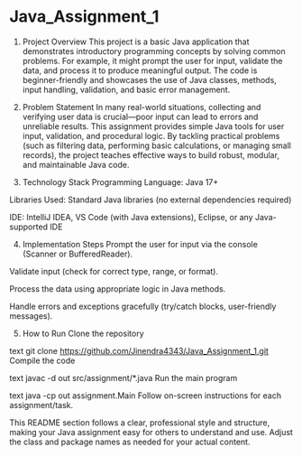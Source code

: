 # Java_Assignment_1

1. Project Overview
This project is a basic Java application that demonstrates introductory programming concepts by solving common problems. For example, it might prompt the user for input, validate the data, and process it to produce meaningful output. The code is beginner-friendly and showcases the use of Java classes, methods, input handling, validation, and basic error management.

2. Problem Statement
In many real-world situations, collecting and verifying user data is crucial—poor input can lead to errors and unreliable results. This assignment provides simple Java tools for user input, validation, and procedural logic. By tackling practical problems (such as filtering data, performing basic calculations, or managing small records), the project teaches effective ways to build robust, modular, and maintainable Java code.

3. Technology Stack
Programming Language: Java 17+

Libraries Used: Standard Java libraries (no external dependencies required)

IDE: IntelliJ IDEA, VS Code (with Java extensions), Eclipse, or any Java-supported IDE

4. Implementation Steps
Prompt the user for input via the console (Scanner or BufferedReader).

Validate input (check for correct type, range, or format).

Process the data using appropriate logic in Java methods.

Handle errors and exceptions gracefully (try/catch blocks, user-friendly messages).

5. How to Run
Clone the repository

text
git clone https://github.com/Jinendra4343/Java_Assignment_1.git
Compile the code

text
javac -d out src/assignment/*.java
Run the main program

text
java -cp out assignment.Main
Follow on-screen instructions for each assignment/task.

This README section follows a clear, professional style and structure, making your Java assignment easy for others to understand and use. Adjust the class and package names as needed for your actual content.
